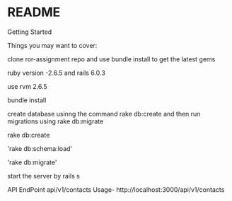 # README

Getting Started

Things you may want to cover:

clone ror-assignment repo and use bundle install to get the latest gems

ruby version -2.6.5 and rails 6.0.3

use rvm 2.6.5

bundle install

create database usinng the command rake db:create and then run migrations using rake db:migrate

 rake db:create

'rake db:schema:load'

'rake db:migrate'

start the server by rails s


API EndPoint
  api/v1/contacts
Usage- http://localhost:3000/api/v1/contacts